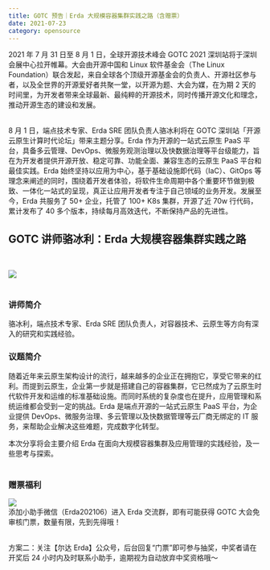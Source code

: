 ```yaml
---
title: GOTC 预告｜Erda 大规模容器集群实践之路（含赠票）
date: 2021-07-23
category: opensource
---
```




2021 年 7 月 31 日至 8 月 1 日，全球开源技术峰会 GOTC 2021 深圳站将于深圳会展中心拉开帷幕。大会由开源中国和 Linux 软件基金会（The Linux Foundation）联合发起，来自全球各个顶级开源基金会的负责人、开源社区参与者，以及全世界的开源爱好者共聚一堂，以开源为题、大会为媒，在为期 2 天的时间里，为开发者带来全球最新、最纯粹的开源技术，同时传播开源文化和理念，推动开源生态的建设和发展。<br />​

8 月 1 日，端点技术专家、Erda SRE 团队负责人骆冰利将在 GOTC 深圳站「开源云原生计算时代论坛」带来主题分享。Erda 作为开源的一站式云原生 PaaS 平台，具备多云管理、DevOps、微服务观测治理以及快数据治理等平台级能力，旨在为开发者提供开源开放、稳定可靠、功能全面、兼容生态的云原生 PaaS 平台和最佳实践。Erda 始终坚持以应用为中心，基于基础设施即代码（IaC）、GitOps 等理念来阐述的同时，围绕着开发者体验，将软件生命周期中各个重要环节做到极致、一体化一站式的呈现，真正让应用开发者专注于自己领域的业务开发。发展至今，Erda 共服务了 50+ 企业，托管了 100+ K8s 集群，开源了近 70w 行代码，累计发布了 40 多个版本，持续每月高效迭代，不断保持产品的先进性。<br />

## GOTC 讲师骆冰利：Erda 大规模容器集群实践之路
​

![](http://terminus-paas.oss-cn-hangzhou.aliyuncs.com/paas-doc/2021/08/25/51225e25-df07-49c4-a6dc-e66485fe9b81.png)<br />​<br />
### 讲师简介
骆冰利，端点技术专家、Erda SRE 团队负责人，对容器技术、云原生等方向有深入的研究和实践经验。<br />

### 议题简介
随着近年来云原生架构设计的流行，越来越多的企业正在拥抱它，享受它带来的红利。而提到云原生，企业第一步就是搭建自己的容器集群，它已然成为了云原生时代软件开发和运维的标准基础设施。而同时系统的复杂度也在提升，应用管理和系统运维都会受到一定的挑战。Erda 是端点开源的一站式云原生 PaaS 平台，为企业提供 DevOps、微服务治理、多云管理以及快数据管理等云厂商无绑定的 IT 服务，来帮助企业解决这些难题，完成数字化转型。

本次分享将会主要介绍 Erda 在面向大规模容器集群及应用管理的实践经验，及一些思考与探索。<br />​<br />
### 赠票福利
![](http://terminus-paas.oss-cn-hangzhou.aliyuncs.com/paas-doc/2021/08/25/2d94898c-78be-4237-88ff-90456cdcc1e1.png)<br />添加小助手微信（Erda202106）进入 Erda 交流群，即有可能获得 GOTC 大会免审核门票，数量有限，先到先得哦！<br />​

方案二：关注【尔达 Erda】公众号，后台回复“门票”即可参与抽奖，中奖者请在开奖后 24 小时内及时联系小助手，逾期视为自动放弃中奖资格哦～
